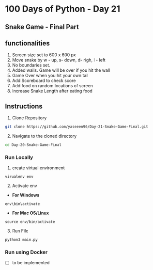 # 100 Days of Python - Day 21

## Snake Game - Final Part

## functionalities

1. Screen size set to 600 x 600 px
2. Move snake by w - up, s- down, d- righ, l - left
3. No boundaries set.
4. Added walls. Game will be over if you hit the wall
5. Game Over when you hit your own tail
6. Add Scoreboard to check score
7. Add food on random locations of screen
8. Increase Snake Length after eating food


## Instructions
1. Clone Repository
``` bash
git clone https://github.com/yaseeen96/Day-21-Snake-Game-Final.git
```
2. Navigate to the cloned directory
``` bash
cd Day-20-Snake-Game-Final
```
### Run Locally
1. create virtual environment
```
virualenv env
```
2. Activate env
- **For Windows**
``` 
env\bin\activate
```
- **For Mac OS/Linux**
```
source env/bin/activate
```
3. Run File
``` bash
python3 main.py
```

### Run using Docker

- [ ] to be implemented